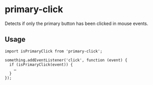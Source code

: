 # primary-click

Detects if only the primary button has been clicked in mouse events.

## Usage

```
import isPrimaryClick from 'primary-click';

something.addEventListener('click', function (event) {
  if (isPrimaryClick(event)) {
    …
  }
});
```